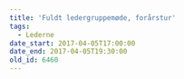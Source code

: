```yaml
---
title: 'Fuldt ledergruppemøde, forårstur'
tags:
  - Lederne
date_start: 2017-04-05T17:00:00
date_end: 2017-04-05T19:30:00
old_id: 6460
---
```


